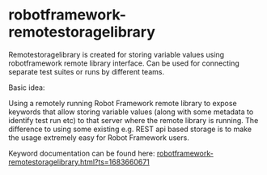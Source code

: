 # robotframework-remotestoragelibrary
Remotestoragelibrary is created for storing variable values using robotframework remote library interface. Can be used for connecting separate test suites or runs by different teams.

Basic idea:

Using a remotely running Robot Framework remote library to expose keywords that allow storing variable values (along with some metadata to identify test run etc) to that server where the remote library is running. The difference to using some existing e.g. REST api based storage is to make the usage extremely easy for Robot Framework users.

Keyword documentation can be found here: <a href="robotframework-remotestoragelibrary.html">robotframework-remotestoragelibrary.html?ts=1683660671</a>